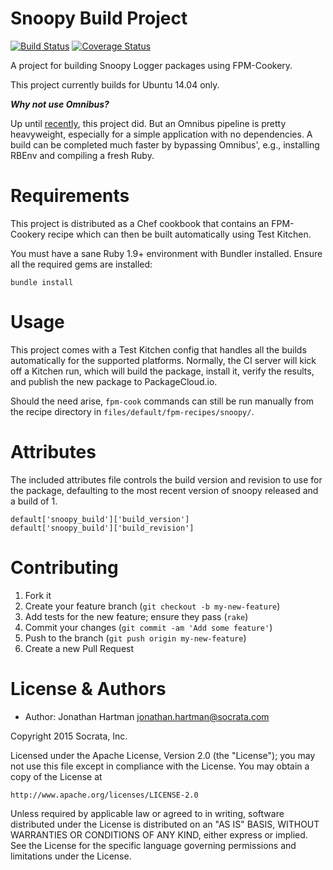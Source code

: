 Snoopy Build Project
====================
[![Build Status](https://img.shields.io/travis/socrata-platform/snoopy-build.svg)][travis]
[![Coverage Status](https://img.shields.io/coveralls/socrata-platform/snoopy-build.svg)][coveralls]

[travis]: https://travis-ci.org/socrata-platform/snoopy-build
[coveralls]: https://coveralls.io/r/socrata-platform/snoopy-build

A project for building Snoopy Logger packages using FPM-Cookery.

This project currently builds for Ubuntu 14.04 only.

***Why not use Omnibus?***

Up until
[recently](https://github.com/RoboticCheese/snoopy-omnibus/tree/43bd4428438c2d6171baecc1037fdb22eca2e38e),
this project did. But an Omnibus pipeline is pretty heavyweight, especially
for a simple application with no dependencies. A build can be completed much
faster by bypassing Omnibus', e.g., installing RBEnv and compiling a fresh
Ruby.

Requirements
============

This project is distributed as a Chef cookbook that contains an FPM-Cookery
recipe which can then be built automatically using Test Kitchen.

You must have a sane Ruby 1.9+ environment with Bundler installed. Ensure all
the required gems are installed:

```shell
bundle install
```

Usage
=====
This project comes with a Test Kitchen config that handles all the builds
automatically for the supported platforms. Normally, the CI server will kick
off a Kitchen run, which will build the package, install it, verify the
results, and publish the new package to PackageCloud.io.

Should the need arise, `fpm-cook` commands can still be run manually from
the recipe directory in `files/default/fpm-recipes/snoopy/`.

Attributes
==========
The included attributes file controls the build version and revision to use
for the package, defaulting to the most recent version of snoopy released and a
build of 1.

    default['snoopy_build']['build_version']
    default['snoopy_build']['build_revision']

Contributing
============

1. Fork it
2. Create your feature branch (`git checkout -b my-new-feature`)
3. Add tests for the new feature; ensure they pass (`rake`)
4. Commit your changes (`git commit -am 'Add some feature'`)
5. Push to the branch (`git push origin my-new-feature`)
6. Create a new Pull Request

License & Authors
=================
- Author: Jonathan Hartman <jonathan.hartman@socrata.com>

Copyright 2015 Socrata, Inc.

Licensed under the Apache License, Version 2.0 (the "License");
you may not use this file except in compliance with the License.
You may obtain a copy of the License at

    http://www.apache.org/licenses/LICENSE-2.0

Unless required by applicable law or agreed to in writing, software
distributed under the License is distributed on an "AS IS" BASIS,
WITHOUT WARRANTIES OR CONDITIONS OF ANY KIND, either express or implied.
See the License for the specific language governing permissions and
limitations under the License.
